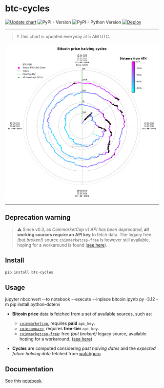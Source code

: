 # btc-cycles

[![Update chart](https://github.com/giocaizzi/btc-cycles/actions/workflows/run.yml/badge.svg)](https://github.com/giocaizzi/btc-cycles/actions/workflows/run.yml)
![PyPI - Version](https://img.shields.io/pypi/v/btc-cycles?color=blue)
![PyPI - Python Version](https://img.shields.io/pypi/pyversions/btc-cycles)
[![Deploy](https://github.com/giocaizzi/btc-cycles/actions/workflows/deployment.yml/badge.svg)](https://github.com/giocaizzi/btc-cycles/actions/workflows/deployment.yml)

______________________________________________________________________

> ❗ This chart is updated everyday at 5 AM UTC.

![Bitcoin](https://github.com/giocaizzi/btc-cycles/blob/main/bitcoin.png)

______________________________________________________________________

## Deprecation warning

> ⚠️ Since v0.3, as _CoinmarketCap v1 API has been deprecated_, **all working sources require an API key** to fetch data. The legacy free *(but broken!)* source `coinmarketcap-free` is however still available, hoping for a workaround is found ([see here](https://github.com/guptarohit/cryptoCMD/issues/86)).

## Install

```bash
pip install btc-cycles
```

## Usage

  jupyter nbconvert --to notebook --execute --inplace bitcoin.ipynb
  py -3.12 -m pip install python-dotenv


- **Bitcoin price** data is fetched from a set of available sources, such as:

  - [`coinmarketcap`](https://www.coinmarketcap.com), requires **paid** `api_key`.
  - [`coincompare`](https://www.cryptocompare.com/), requires **free-tier** `api_key`.
  - [`coinmarketcap-free`](https://www.coinmarketcap.com): free *(but broken!)* legacy source, available hoping for a workaround,  ([see here](https://github.com/guptarohit/cryptoCMD/issues/86))

- **Cycles** are computed considering _past halving dates_ and the _expected future halving date_ fetched from [watchguru](https://watcher.guru/bitcoin-halving)

## Documentation

See this [notebook](https://github.com/giocaizzi/btc-cycles/blob/main/bitcoin.ipynb).
